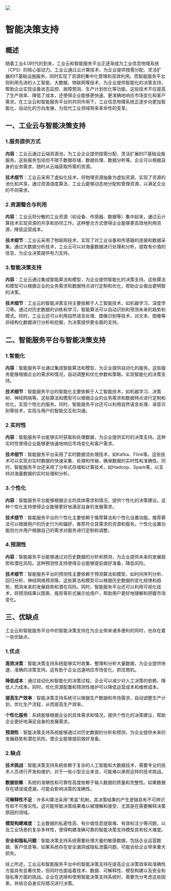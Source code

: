 <!--
title: 工业云和智能服务平台中的智能决策支持
subtitle: 工业云和智能服务平台的智能决策支持
author: 柴浩轩
keyword: 工业云和智能服务平台，智能决策支持
published: 2024-05-22
topicImg: assets/5/md6.jpg
-->

![](assets/5/md6.jpg)
# 智能决策支持


## 概述

随着工业4.0时代的到来，工业云和智能服务平台正逐渐成为工业信息物理系统（CPS）的核心驱动力。工业云通过云计算技术，为企业提供按需分配、灵活扩展的IT基础设施服务，同时实现了资源的集中化管理和高效利用。而智能服务平台则利用先进的人工智能、大数据、物联网等技术，为企业提供智能化的决策支持，帮助企业实现设备状态监控、故障预测、生产计划优化等功能。这些技术不仅提高了生产效率、降低了成本，还使得企业能够更快速、更准确地响应市场变化和客户需求。在工业云和智能服务平台的共同作用下，工业信息物理系统正逐步向更加智能化、自动化的方向发展，为现代工业领域带来革命性的变革。

## 一、工业云与智能决策支持

### 1.服务提供方式

__内容__：工业云通过云端资源池，为工业企业提供按需分配、灵活扩展的IT基础设施服务。这些服务包括但不限于数据存储、数据处理、数据分析等。企业可以根据自身的业务需求，随时从云端获取所需的资源。

__技术细节__：工业云采用了虚拟化技术，将物理资源抽象为虚拟资源，实现了资源的池化和共享。通过资源调度算法，工业云能够动态地分配和管理资源，以满足企业的不同需求。

### 2.资源整合与利用

__内容__：工业云将分散的工业资源（如设备、传感器、数据等）集中起来，通过云计算技术实现资源的共享和协同工作。这种整合方式使得企业能够更高效地利用资源，降低运营成本。

__技术细节__：工业云采用了物联网技术，实现了对工业设备和传感器的连接和数据采集。通过大数据分析技术，工业云可以对海量数据进行处理和分析，提取有价值的信息，为企业决策提供有力支持。

### 3.智能决策支持
__内容__：工业云通过集成智能算法和模型，为企业提供智能化的决策支持。这些算法和模型可以根据企业的业务需求和数据特点进行定制和优化，帮助企业做出更明智的决策。

__技术细节__：工业云的智能决策支持主要依赖于人工智能技术，如机器学习、深度学习等。通过对历史数据的训练和学习，智能算法可以自动识别和预测未来的趋势和模式。同时，工业云还可以利用自然语言处理、图像识别等技术，对文本、图像等非结构化数据进行分析和挖掘，为决策提供更全面的支持。

## 二、智能服务平台与智能决策支持

### 1.智能化

__内容__：智能服务平台通过集成智能算法和模型，为企业提供自动化的服务。这些服务能够根据企业的需求和情况，自动调整和优化参数和策略，实现智能化的决策支持。

__技术细节__：智能服务平台的智能化主要依赖于人工智能技术，如机器学习、决策树、神经网络等。这些算法和模型可以根据企业的业务需求和数据特点进行定制和优化，实现个性化的服务。同时，智能服务平台还可以利用自然语言处理、语音识别等技术，实现与用户的智能交互和沟通。

### 2.实时性

__内容__：智能服务平台能够实时获取和处理数据，为企业提供实时的决策支持。这种实时性使得企业能够更快速地响应市场变化和客户需求。

__技术细节__：智能服务平台采用了实时数据流处理技术，如Kafka、Flink等。这些技术可以实现对实时数据的快速采集、处理和传输，确保数据的实时性和准确性。同时，智能服务平台还采用了分布式存储和计算技术，如Hadoop、Spark等，以支持对海量数据的实时处理和分析。

### 3.个性化

__内容__：智能服务平台能够根据企业的具体需求和情况，提供个性化的决策建议。这种个性化支持使得企业能够更好地满足自身的发展需求。

__技术细节__：智能服务平台的个性化主要依赖于推荐算法和个性化设置功能。推荐算法可以根据用户的历史行为和偏好，推荐符合其需求的资源和服务。个性化设置功能则允许用户根据自己的需求对服务进行定制和调整。

### 4.预测性
__内容__：智能服务平台能够通过对历史数据的分析和预测，为企业提供未来的发展趋势和潜在风险。这种预测性支持使得企业能够提前做好准备，降低风险。

__技术细节__：智能服务平台的预测性主要依赖于预测算法和模型，如时间序列分析、回归分析、神经网络预测等。这些算法和模型可以根据历史数据的变化规律和趋势，预测未来的发展趋势和潜在风险。同时，智能服务平台还可以利用可视化技术，将预测结果以图表、报告等形式展示给用户，帮助用户更好地理解和把握市场变化。

## 三、优缺点

工业云和智能服务平台中的智能决策支持在为企业带来诸多便利的同时，也存在着一些优缺点。



### 1.优点

__高效决策__：智能决策支持系统能够实时收集、整理和分析大量数据，为企业提供快速、准确的决策支持。这有助于企业迅速响应市场变化，抓住商机。

__降低成本__：通过自动化和智能化的决策过程，企业可以减少对人工决策的依赖，降低人力成本。同时，优化资源配置和预测性维护可以降低运营成本和维修成本。

__提高生产效率__：智能决策支持系统可以根据生产数据和市场需求，自动调整生产计划，优化生产流程，从而提高生产效率。

__个性化服务__：系统能够根据企业的具体需求和情况，提供个性化的决策建议，帮助企业更好地满足自身的发展需求。

__预测性__：智能决策支持系统能够通过对历史数据的分析和预测，为企业提供未来的发展趋势和潜在风险，使企业能够提前做好准备。


### 2.缺点


__技术挑战__：智能决策支持系统依赖于复杂的人工智能和大数据技术，需要专业的技术人员进行开发和维护。对于一些小型企业来说，可能难以承担这样的技术挑战。

__数据依赖__：系统的准确性和可靠性高度依赖于输入数据的质量和完整性。如果数据存在错误或遗漏，可能会影响决策的准确性。

__可解释性不足__：许多AI算法采用“黑盒”机制，其决策结果的产生逻辑具有不可辨识性和不可推论性。这可能导致决策结果难以被理解和接受，尤其是在需要解释决策原因的领域。

__模型构建难度__：工业数据的私密性高、有价值信息提取难、有效标注少等问题，以及工业场景的复杂多样性，使得构建准确可靠的智能决策支持模型具有较大难度。

__安全和隐私问题__：智能决策支持系统需要处理大量的敏感数据，包括企业运营数据、客户信息等。如果系统存在安全漏洞或隐私泄露问题，可能会给企业带来重大损失。

综上所述，工业云和智能服务平台中的智能决策支持在提高企业决策效率和准确性方面具有显著优势，但同时也面临着技术、数据、可解释性、模型构建以及安全和隐私等方面的挑战。企业在选择和使用智能决策支持系统时，需要充分考虑这些因素，并结合自身实际情况进行决策。